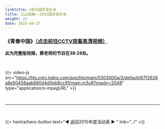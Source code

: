 ```yaml
---
linktitle: 2015国庆音乐会
title: 江山如画——2015国庆音乐会
weight: 23
date: 2025-04-27
---
```


### 《青春中国》[（点击前往CCTV观看高清视频）](https://tv.cctv.com/2015/10/02/VIDE1443715558285180.shtml)

**此为完整版视频，蔡老师的节目在38:28处。**

<br>

{{< video-js src="https://hls.cntv.lxdns.com/asp/hls/main/0303000a/3/default/67f2626a8e50458aab680d4d0eb8cc91/main.m3u8?maxbr=2048" type="application/x-mpegURL" >}}


<br>
<hr>
<br>

{{< hextra/hero-button text="◀ 返回2015年度活动表 ▶ " link="../" >}}